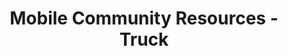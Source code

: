 ---
title: "Mobile Community Resources - Truck"
description: "A truck draft for helping the community"
pubDate: "Oct 28 2024"
heroImage: "/mcrtruck.png"
tags: ["graphic design", "mockup"]
# badge: "NEW"
# url: "https://example.com/"
---